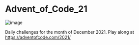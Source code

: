 # Advent_of_Code_21
![image](https://user-images.githubusercontent.com/65416951/144498392-53770b17-0ced-4152-b8aa-b9d3823404d9.png)

Daily challenges for the month of December 2021. Play along at https://adventofcode.com/2021/

